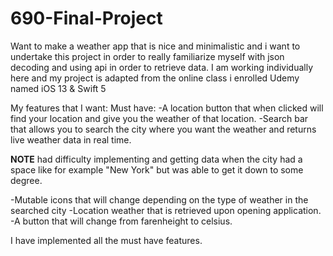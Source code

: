 # 690-Final-Project


Want to make a weather app that is nice and minimalistic and i want to undertake this project in order to really familiarize myself with json decoding and using api in order to retrieve data. I am working individually here and my project is adapted from the online class i enrolled Udemy named iOS 13 & Swift 5

My features that I want:
Must have:
-A location button that when clicked will find your location and give you the weather of that location.
-Search bar that allows you to search the city where you want the weather and returns live weather data in real time. 

**NOTE**
had difficulty implementing and getting data when the city had a space like for example "New York" but was able to get it down to some degree.

-Mutable icons that will change depending on the type of weather in the searched city
-Location weather that is retrieved upon opening application.
-A button that will change from farenheight to celsius.

I have implemented all the must have features.

